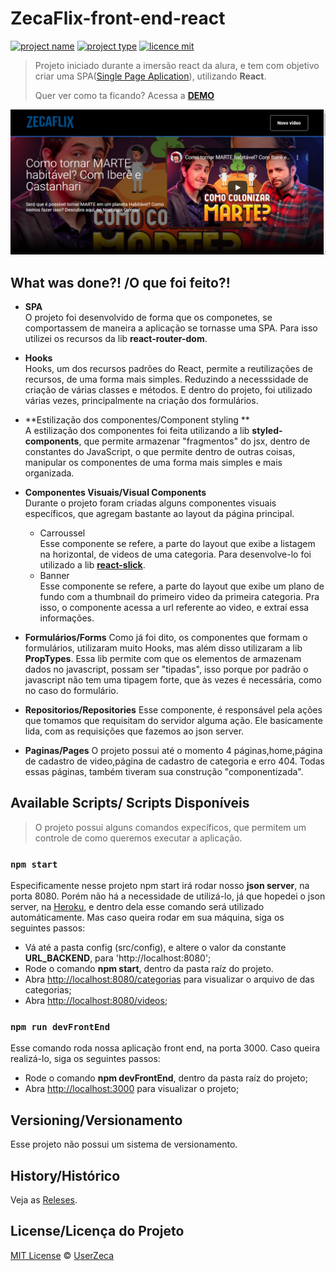 # ZecaFlix-front-end-react

[![project name](https://img.shields.io/badge/UserZeca-ZecaFlix-red)](https://github.com/UserZeca)
[![project type](https://img.shields.io/badge/React-SPA-green)]()
[![licence mit](https://img.shields.io/badge/licence-MIT-blue.svg)](https://github.com/UserZeca/ZecaFlix-front-end-react/blob/master/LICENSE)


> Projeto iniciado durante a imersão react da alura, e tem com objetivo criar uma SPA([Single Page Aplication](https://www.devmedia.com.br/ja-ouviu-falar-em-single-page-applications/39009)), utilizando **React**.
>
> Quer ver como ta ficando? Acessa a [**DEMO**](https://zeca-flix-front-end-react.vercel.app/)

<p align="center">
    <img src="https://github.com/UserZeca/ZecaFlix-front-end-react/blob/master/docs/imagemDoSite.png" alt="Imagem do Site" />
</p>


## What was done?! /O que foi feito?!

+ **SPA** </br> 
    O projeto foi desenvolvido de forma que os componetes, se comportassem de maneira a aplicação se tornasse uma SPA.
    Para isso utilizei os recursos da lib **react-router-dom**. 

+ **Hooks** </br>
    Hooks, um dos recursos padrões do React, permite a reutilizações de recursos, de uma forma mais simples. Reduzindo a necesssidade de criação de várias classes e métodos.
    E dentro do projeto, foi utilizado várias vezes, principalmente na criação dos formulários.

+ **Estilização dos componentes/Component styling ** </br>
    A estilização dos componentes foi feita utilizando a lib **styled-components**, que permite armazenar "fragmentos" do jsx, dentro de constantes do JavaScript,
    o que permite dentro de outras coisas, manipular os componentes de uma forma mais simples e mais organizada.

+ **Componentes Visuais/Visual Components** </br>
   Durante o projeto foram criadas alguns componentes visuais específicos, que agregam bastante ao layout da página principal.
   - Carroussel </br>
       Esse componente se refere, a parte do layout que exibe a listagem na horizontal, de videos de uma categoria. Para desenvolve-lo foi utilizado a lib **[react-slick](https://react-slick.neostack.com/)**.
   - Banner </br>
      Esse componente se refere, a parte do layout que exibe um plano de fundo com a thumbnail do primeiro video da primeira categoria. Pra isso, o componente acessa a url referente ao video, e extraí essa informações.

+ **Formulários/Forms**
    Como já foi dito, os componentes que formam o formulários, utilizaram muito Hooks, mas além disso utilizaram a lib **PropTypes**. Essa lib permite com que os elementos de armazenam dados no javascript, possam ser "tipadas", isso porque por padrão o javascript não tem uma tipagem forte, que às vezes é necessária, como no caso do formulário.  
   
+ **Repositorios/Repositories**
    Esse componente, é responsável pela ações que tomamos que requisitam do servidor alguma ação. Ele basicamente lida, com as requisições que fazemos ao json server. 

+ **Paginas/Pages**
    O projeto possui até o momento 4 páginas,home,página de cadastro de video,página de cadastro de categoria e erro 404. Todas essas páginas, também tiveram sua construção "componentizada".


## Available Scripts/ Scripts Disponíveis

> O projeto possui alguns comandos expecíficos, que permitem um controle de como queremos executar a aplicação.

### `npm start`

Especificamente nesse projeto npm start irá rodar nosso **json server**, na porta 8080. Porém não há a necessidade de utilizá-lo, já que hopedei o json server, 
na [Heroku](https://www.heroku.com/platform), e dentro dela esse comando será utilizado automáticamente. Mas caso queira rodar em sua máquina, siga os seguintes passos:<br />

+ Vá até a pasta config (src/config), e altere o valor da constante **URL_BACKEND**, para 'http://localhost:8080';
+ Rode o comando **npm start**, dentro da pasta raíz do projeto.
+ Abra [http://localhost:8080/categorias](http://localhost:8080/categorias) para visualizar o arquivo de das categorias;
+ Abra [http://localhost:8080/videos](http://localhost:8080/videos);

### `npm run devFrontEnd`

Esse comando roda nossa aplicação front end, na porta 3000. Caso queira realizá-lo, siga os seguintes passos:

+ Rode o comando **npm devFrontEnd**, dentro da pasta raíz do projeto; 
+ Abra [http://localhost:3000](http://localhost:3000) para visualizar o projeto;

## Versioning/Versionamento

Esse projeto não possui um sistema de versionamento.

## History/Histórico

Veja as [Releses](https://github.com/UserZeca/ZecaFlix-front-end-react/releases).


## License/Licença do Projeto

[MIT License](https://github.com/UserZeca/ZecaFlix-front-end-react/blob/master/LICENSE) © [UserZeca](https://github.com/UserZeca/ZecaFlix-front-end-react)
